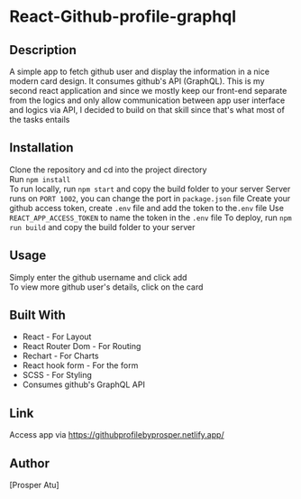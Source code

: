 # React-Github-profile-graphql

## Description

A simple app to fetch github user and display the information in a nice modern card design. It consumes github's API (GraphQL). This is my second react application and since we mostly keep our front-end separate from the logics and only allow communication between app user interface and logics via API, I decided to build on that skill since that's what most of the tasks entails

## Installation

Clone the repository and cd into the project directory  
Run `npm install`  
To run locally, run `npm start` and copy the build folder to your server
Server runs on `PORT 1002`, you can change the port in `package.json` file
Create your github access token, create `.env` file and add the token to the`.env` file
Use `REACT_APP_ACCESS_TOKEN` to name the token in the `.env` file
To deploy, run `npm run build` and copy the build folder to your server

## Usage

Simply enter the github username and click add  
To view more github user's details, click on the card

## Built With

- React - For Layout
- React Router Dom - For Routing
- Rechart - For Charts
- React hook form - For the form
- SCSS - For Styling
- Consumes github's GraphQL API

## Link

Access app via https://githubprofilebyprosper.netlify.app/

## Author

[Prosper Atu]
